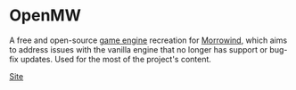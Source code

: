 # OpenMW

A free and open-source [game engine](./game-engine-and-utilities.md) recreation for [Morrowind](./morrowind.md), which
aims to address issues with the vanilla engine that no longer has support or bug-fix updates. Used for the most of the
project's content.

[Site](https://openmw.org/)
